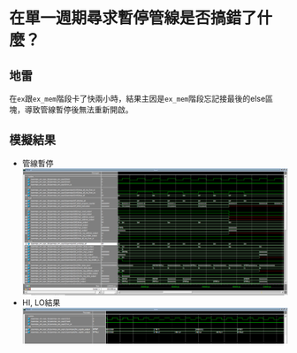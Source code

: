# 在單一週期尋求暫停管線是否搞錯了什麼？

## 地雷

在`ex`跟`ex_mem`階段卡了快兩小時，結果主因是`ex_mem`階段忘記接最後的else區塊，導致管線暫停後無法重新開啟。

## 模擬結果


* 管線暫停
    ![管線暫停](SimulationResult_1.PNG)
* HI, LO結果
    ![HI, LO結果](SimulationResult_2.PNG)
